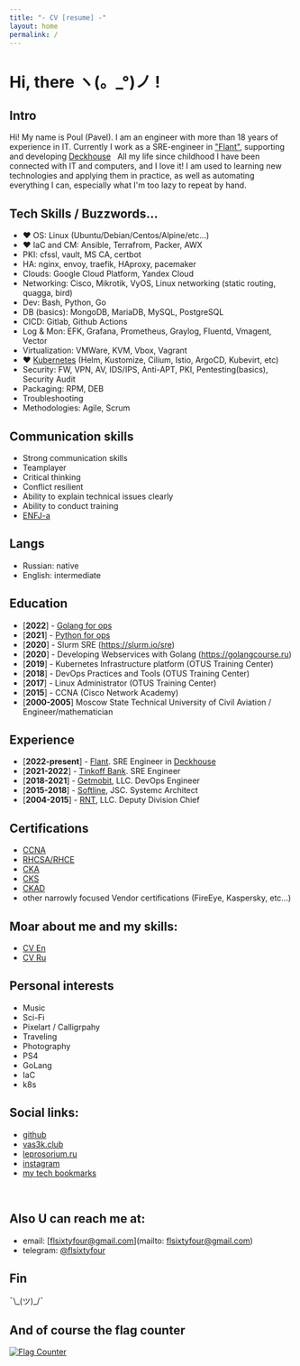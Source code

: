 ```yaml
---
title: "- CV [resume] -"
layout: home
permalink: /
---
```


# Hi, there ヽ(。\_°)ノ !

## Intro

Hi! My name is Poul (Pavel). I am an engineer with more than 18 years of experience in IT. Currently I work as a SRE-engineer in ["Flant"](https://flant.com/), supporting and developing [Deckhouse](https://deckhouse.io)
&nbsp;
All my life since childhood I have been connected with IT and computers, and I love it! I am used to learning new technologies and applying them in practice, as well as automating everything I can, especially what I'm too lazy to repeat by hand.
&nbsp;

## Tech Skills / Buzzwords...

- ❤️ OS: Linux (Ubuntu/Debian/Centos/Alpine/etc...)
- ❤️ IaC and CM: Ansible, Terrafrom, Packer, AWX
- PKI: cfssl, vault, MS CA, certbot
- HA: nginx, envoy, traefik, HAproxy, pacemaker
- Clouds: Google Cloud Platform, Yandex Cloud
- Networking: Cisco, Mikrotik, VyOS, Linux networking (static routing, quagga, bird)
- Dev: Bash, Python, Go
- DB (basics): MongoDB, MariaDB, MySQL, PostgreSQL
- CICD: Gitlab, Github Actions
- Log & Mon: EFK, Grafana, Prometheus, Graylog, Fluentd, Vmagent, Vector
- Virtualization: VMWare, KVM, Vbox, Vagrant
- ❤️ [Kubernetes](https://www.youtube.com/watch?v=LeVULLqWwcg) (Helm, Kustomize, Cilium, Istio, ArgoCD, Kubevirt, etc)
- Security: FW, VPN, AV, IDS/IPS, Anti-APT, PKI, Pentesting(basics), Security Audit
- Packaging: RPM, DEB
- Troubleshooting
- Methodologies: Agile, Scrum

## Communication skills

- Strong communication skills
- Teamplayer
- Critical thinking
- Conflict resilient
- Ability to explain technical issues clearly
- Ability to conduct training
- [ENFJ-a](https://www.16personalities.com/articles/assertive-protagonist-enfj-a-vs-turbulent-protagonist-enfj-t)

## Langs

- Russian: native
- English: intermediate

## Education

- [**2022**] - [Golang for ops](https://edu.slurm.io/certificate/3675f162-b26e-4198-a073-eb9a02313b95)
- [**2021**] - [Python for ops](https://edu.slurm.io/certificate/fa32c263-03e5-41b1-90c0-d6fc53e6230d)
- [**2020**] - Slurm SRE (https://slurm.io/sre)
- [**2020**] - Developing Webservices with Golang (https://golangcourse.ru)
- [**2019**] - Kubernetes Infrastructure platform (OTUS Training Center)
- [**2018**] - DevOps Practices and Tools (OTUS Training Center)
- [**2017**] - Linux Administrator (OTUS Training Center)
- [**2015**] - CCNA (Cisco Network Academy)
- [**2000-2005**] Moscow State Technical University of Civil Aviation / Engineer/mathematician

## Experience

- [**2022-present**] - [Flant](https://flant.com). SRE Engineer in [Deckhouse](https://deckhouse.io)
- [**2021-2022**] - [Tinkoff Bank](https://www.tinkoff.ru/). SRE Engineer
- [**2018-2021**] - [Getmobit](https://getmobit.ru/), LLC. DevOps Engineer
- [**2015-2018**] - [Softline](https://softline.com/), JSC. Systemc Architect
- [**2004-2015**] - [RNT](https://www.rnt.ru/en/), LLC. Deputy Division Chief

## Certifications

- [CCNA](https://www.youracclaim.com/badges/2e0dac2b-a251-417b-a2da-0e668d06b363/linked_in_profile)
- [RHCSA/RHCE](https://rhtapps.redhat.com/verify/?certId=160-163-135&isSearch=False&verify=Verify)
- [CKA](https://ti-user-certificates.s3.amazonaws.com/e0df7fbf-a057-42af-8a1f-590912be5460/a65efbe5-505c-5900-adf7-b80d3602b4bc-pavel-tishkov-certified-kubernetes-administrator-cka-certificate.pdf)
- [CKS](https://ti-user-certificates.s3.amazonaws.com/e0df7fbf-a057-42af-8a1f-590912be5460/a65efbe5-505c-5900-adf7-b80d3602b4bc-pavel-tishkov-7cbc80f7-fd50-47d6-8a0c-e8b9c1d5eea8-certificate.pdf)
- [CKAD](https://ti-user-certificates.s3.amazonaws.com/e0df7fbf-a057-42af-8a1f-590912be5460/a65efbe5-505c-5900-adf7-b80d3602b4bc-pavel-tishkov-64a52e72-0483-465d-8823-b1bb0182da86-certificate.pdf)
- other narrowly focused Vendor certifications (FireEye, Kaspersky, etc...)

## Moar about me and my skills:

- [CV En](https://www.linkedin.com/in/pavel-tishkov/)
- [CV Ru](https://hh.ru/resume/57f2ea62ff056649c00039ed1f557752746b53)

## Personal interests

- Music
- Sci-Fi
- Pixelart / Calligrpahy
- Traveling
- Photography
- PS4
- GoLang
- IaC
- k8s

## Social links:

- [github](https://github.com/fl64)
- [vas3k.club](https://vas3k.club/user/fl64)
- [leprosorium.ru](https://leprosorium.ru/users/fl64)
- [instagram](https://www.instagram.com/flsixtyfour/)
- [my tech bookmarks](https://t.me/rxd_txd)

&nbsp;

## Also U can reach me at:

- email: [flsixtyfour@gmail.com](mailto: flsixtyfour@gmail.com)
- telegram: [@flsixtyfour](https://t.me/flsixtyfour)

## Fin

¯\\\_(ツ)\_/¯

## And of course the flag counter

<a href="https://flagcounter.me/details/dbk"><img src="https://flagcounter.me/dbk/" alt="Flag Counter"></a>
